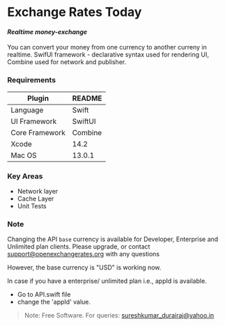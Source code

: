 # Exchange Rates Today

#### _Realtime money-exchange_

You can convert your money from one currency to another curreny in realtime.
SwifUI framework - declarative syntax used for rendering UI,
Combine used for network and publisher.


### Requirements

| Plugin | README |
| ------ | ------ |
| Language | Swift |
| UI Framework | SwiftUI |
| Core Framework | Combine |
| Xcode | 14.2 |
| Mac OS | 13.0.1 |


### Key Areas
- Network layer
- Cache Layer
- Unit Tests


### Note
Changing the API `base` currency is available for Developer, 
Enterprise and Unlimited plan clients. 
Please upgrade, or contact support@openexchangerates.org with any questions

However, the base currency is "USD" is working now.

In case if you have a enterprise/ unlimited plan 
i.e., appId is available.
- Go to API.swift file
- change the 'appId' value.

> Note: Free Software.
> For queries: sureshkumar_durairaj@yahoo.in
